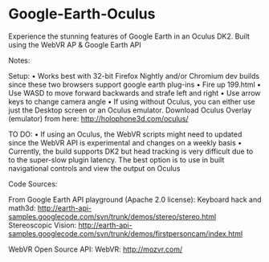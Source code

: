 # Google-Earth-Oculus
Experience the stunning features of Google Earth in an Oculus DK2. Built using the WebVR AP &amp; Google Earth API


Notes: 

Setup:
	•	Works best with 32-bit Firefox Nightly and/or Chromium dev builds since these two browsers support google earth plug-ins
	•	Fire up 199.html
	•	Use WASD to move forward backwards and strafe left and right
	•	Use arrow keys to change camera angle
	•	If using without Oculus, you can either use just the Desktop screen or an Oculus emulator. Download Oculus Overlay (emulator) from here: http://holophone3d.com/oculus/


TO DO:
	•	If using an Oculus, the WebVR scripts might need to updated since the WebVR API is experimental and changes on a weekly basis
	•	Currently, the build supports DK2 but head tracking is very difficult due to to the super-slow plugin latency. The best option is to use in built navigational controls and view the output on Oculus

Code Sources:
 
From Google Earth API playground (Apache 2.0 license):
Keyboard hack and math3d: http://earth-api-samples.googlecode.com/svn/trunk/demos/stereo/stereo.html
Stereoscopic Vision: http://earth-api-samples.googlecode.com/svn/trunk/demos/firstpersoncam/index.html

WebVR Open Source API:
WebVR: http://mozvr.com/
